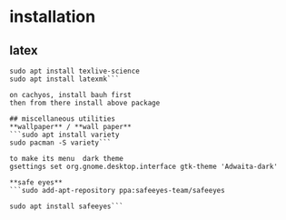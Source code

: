 # installation

## latex
```sudo apt install texlive-latex-base texlive-latex-recommended texlive-fonts-recommended texlive-latex-extra
sudo apt install texlive-science
sudo apt install latexmk```

on cachyos, install bauh first
then from there install above package

## miscellaneous utilities
**wallpaper** / **wall paper**
```sudo apt install variety
sudo pacman -S variety```

to make its menu  dark theme
gsettings set org.gnome.desktop.interface gtk-theme 'Adwaita-dark'

**safe eyes**
```sudo add-apt-repository ppa:safeeyes-team/safeeyes

sudo apt install safeeyes```
